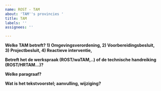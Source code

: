 ```yaml
---
name: ROST - TAM
about: 'TAM''s provincies '
title: TAM
labels: ''
assignees: ''

---
```


**Welke TAM betreft? 1) Omgevingsverordening, 2) Voorbereidingsbesluit, 3) Projectbesluit, 4) Reactieve interventie,**


**Betreft het de werkspraak (ROST/waTAM,..) of de technische handreiking (ROST/HRTAM...)?**

**Welke paragraaf?**

**Wat is het tekstvoorstel; aanvulling, wijziging?**
